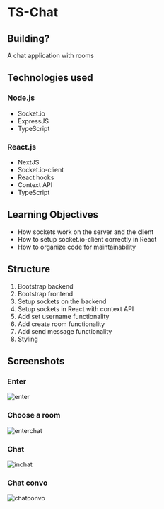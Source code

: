 # TS-Chat

## Building?

A chat application with rooms

## Technologies used

### Node.js

- Socket.io
- ExpressJS
- TypeScript

### React.js

- NextJS
- Socket.io-client
- React hooks
- Context API
- TypeScript

## Learning Objectives

- How sockets work on the server and the client
- How to setup socket.io-client correctly in React
- How to organize code for maintainability

## Structure

1. Bootstrap backend
2. Bootstrap frontend
3. Setup sockets on the backend
4. Setup sockets in React with context API
5. Add set username functionality
6. Add create room functionality
7. Add send message functionality
8. Styling

## Screenshots

### Enter
![enter](https://user-images.githubusercontent.com/70171772/234981351-c2e0fceb-7203-4303-8d56-9c4b5937b738.png)

### Choose a room
![enterchat](https://user-images.githubusercontent.com/70171772/234981400-7fc3b800-7a58-41f3-a833-6a33982b94f1.png)

### Chat
![inchat](https://user-images.githubusercontent.com/70171772/234981579-f2a7cf0f-0d80-4001-a19b-14c0db7ff79e.png)

### Chat convo
![chatconvo](https://user-images.githubusercontent.com/70171772/234981430-91119129-5ab2-4c49-aa2e-35facd6f14f3.png)

